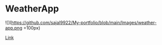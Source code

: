 # WeatherApp

![](https://github.com/sajal9922/My-portfolio/blob/main/Images/weather-app.png =100px)


[Link](https://sajal9922.github.io/WeatherApp/)
